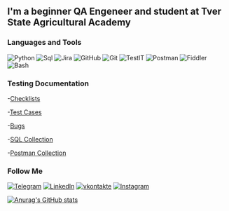 

## I'm a beginner QA Engeneer and student at Tver State Agricultural Academy

### Languages and Tools
![Python](https://img.shields.io/badge/python-090909?style=for-the-badge&logo=python&logoColor=47C5FB)
![Sql](https://img.shields.io/badge/Sql-090909?style=for-the-badge&logo=mysql&logoColor=00648B)
![Jira](https://img.shields.io/badge/Jira-090909?style=for-the-badge&logo=jira&logoColor=blue)
![GitHub](https://img.shields.io/badge/GitHub-090909?style=for-the-badge&logo=github&logoColor=white)
![Git](https://img.shields.io/badge/git-090909?style=for-the-badge&logo=git&logoColor=orange)
![TestIT](https://img.shields.io/badge/testit-090909?style=for-the-badge&logo=testit&logoColor=47C5FB)
![Postman](https://img.shields.io/badge/postman-090909?style=for-the-badge&logo=postman&logoColor=orange)
![Fiddler](https://img.shields.io/badge/fiddler-090909?style=for-the-badge&logo=fiddler&logoColor=green)
![Bash](https://img.shields.io/badge/bash-090909?style=for-the-badge&logo=bash&logoColor=47C5FB)

### Testing Documentation
-[Checklists](https://github.com/Studentboy1/Checklists.git)

-[Test Cases](https://github.com/Studentboy1/Test-Cases.git)

-[Bugs](https://github.com/Studentboy1/Bugs.git)

-[SQL Collection](https://github.com/Studentboy1/SQL-Collection.git)

-[Postman Collection](https://github.com/Studentboy1/Postman-Collection.git)


### Follow Me

[![Telegram](https://img.shields.io/badge/telegram-090909?style=for-the-badge&logo=telegram&logoColor=27A0D)](https://t.me/sancho_22)
[![LinkedIn](https://img.shields.io/badge/linkedin-090909?style=for-the-badge&logo=linkedin&logoColor=007BB6)](https://www.linkedin.com/in/alexander-petrov-897bba266/)
[![vkontakte](https://img.shields.io/badge/vkontakte-090909?style=for-the-badge&logo=VK&logoColor=4F7DB3)](https://vk.com/id162062393)
[![Instagram](https://img.shields.io/badge/instagram-090909?style=for-the-badge&logo=instagram&logoColor=B4068E)](https://www.instagram.com/p.e.r.r.y_228)

[![Anurag's GitHub stats](https://github-readme-stats.vercel.app/api?username=Studenboy1)](https://github.com/anuraghazra/github-readme-stats&theme=dracula)